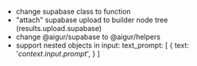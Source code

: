 - change supabase class to function
- "attach" supabase upload to builder node tree (results.upload.supabase)
- change @aigur/supabase to @aigur/helpers
- support nested objects in input:
  text_prompt: [
  {
  text: '$context.input.prompt$',
  }
  ]

